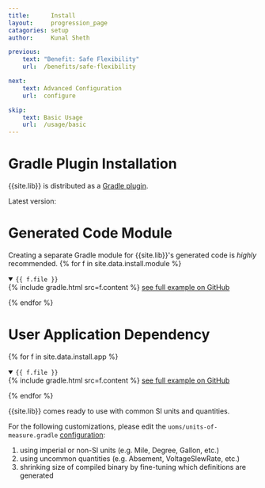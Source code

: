 ```yaml
---
title:      Install
layout:     progression_page
catagories: setup
author:     Kunal Sheth

previous:
    text: "Benefit: Safe Flexibility"
    url:  /benefits/safe-flexibility

next:
    text: Advanced Configuration
    url:  configure

skip:
    text: Basic Usage
    url:  /usage/basic
---
```

# Gradle Plugin Installation

{{site.lib}} is distributed as a [Gradle plugin](https://plugins.gradle.org/plugin/info.kunalsheth.units).  

Latest version: <code class="libversion"></code>
<script src="{% link assets/libversion.js %}"></script>

# Generated Code Module
Creating a separate Gradle module for {{site.lib}}'s generated code is <em>highly</em> recommended.
{% for f in site.data.install.module %}
<details open>
<summary><code>{{ f.file }}</code></summary>
{% include gradle.html src=f.content %}
<a href="{{ site.data.install.github_root | append: f.file }}">see full example on GitHub</a>
<p><!-- br doesn't work for some reason --></p>
</details>
{% endfor %}

# User Application Dependency
{% for f in site.data.install.app %}
<details open>
<summary><code>{{ f.file }}</code></summary>
{% include gradle.html src=f.content %}
<a href="{{ site.data.install.github_root | append: f.file }}">see full example on GitHub</a>
<p><!-- br doesn't work for some reason --></p>
</details>
{% endfor %}

{{site.lib}} comes ready to use with common SI units and quantities.

For the following customizations, please edit the `uoms/units-of-measure.gradle` [configuration](configure):
1. using imperial or non-SI units (e.g. Mile, Degree, Gallon, etc.)
2. using uncommon quantities (e.g. Absement, VoltageSlewRate, etc.)
3. shrinking size of compiled binary by fine-tuning which definitions are generated